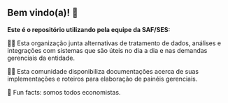 ## Bem vindo(a)! 👋

**Este é o repositório utilizando pela equipe da SAF/SES:**

🙋‍♀️ Esta organização junta alternativas de tratamento de dados, análises e integrações com sistemas que são úteis no dia a dia e nas demandas gerenciais da entidade.

👩‍💻 Esta comunidade disponibiliza documentações acerca de suas implementações e roteiros para elaboração de painéis gerenciais.

🍿 Fun facts: somos todos economistas.

